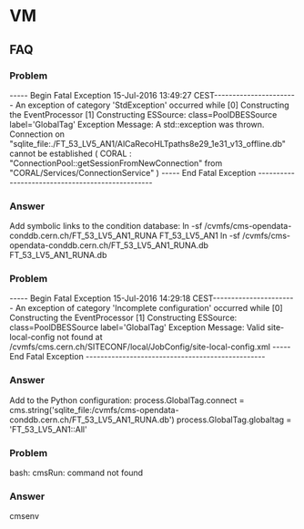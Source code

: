 # VM

## FAQ
### Problem
----- Begin Fatal Exception 15-Jul-2016 13:49:27 CEST-----------------------
An exception of category 'StdException' occurred while
   [0] Constructing the EventProcessor
   [1] Constructing ESSource: class=PoolDBESSource label='GlobalTag'
Exception Message:
A std::exception was thrown.
Connection on "sqlite_file:./FT_53_LV5_AN1/AlCaRecoHLTpaths8e29_1e31_v13_offline.db" cannot be established ( CORAL : "ConnectionPool::getSessionFromNewConnection" from "CORAL/Services/ConnectionService" )
----- End Fatal Exception -------------------------------------------------
### Answer
Add symbolic links to the condition database:
	ln -sf /cvmfs/cms-opendata-conddb.cern.ch/FT_53_LV5_AN1_RUNA FT_53_LV5_AN1 
	ln -sf /cvmfs/cms-opendata-conddb.cern.ch/FT_53_LV5_AN1_RUNA.db FT_53_LV5_AN1_RUNA.db


### Problem
----- Begin Fatal Exception 15-Jul-2016 14:29:18 CEST-----------------------
An exception of category 'Incomplete configuration' occurred while
   [0] Constructing the EventProcessor
   [1] Constructing ESSource: class=PoolDBESSource label='GlobalTag'
Exception Message:
Valid site-local-config not found at /cvmfs/cms.cern.ch/SITECONF/local/JobConfig/site-local-config.xml
----- End Fatal Exception -------------------------------------------------
### Answer
Add to the Python configuration:
	process.GlobalTag.connect = cms.string('sqlite_file:/cvmfs/cms-opendata-conddb.cern.ch/FT_53_LV5_AN1_RUNA.db')
	process.GlobalTag.globaltag = 'FT_53_LV5_AN1::All'


### Problem
bash: cmsRun: command not found
### Answer
cmsenv

